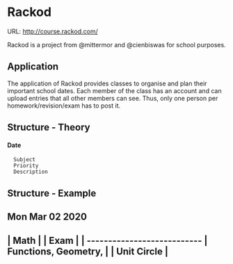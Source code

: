 # Rackod

URL: http://course.rackod.com/

Rackod is a project from @mittermor and @cienbiswas for school purposes.

## Application

The application of Rackod provides classes to organise and plan their important school dates.
Each member of the class has an account and can upload entries that all other members can see.
Thus, only one person per homework/revision/exam has to post it.

## Structure - Theory

#### Date
      Subject                 
      Priority                
      Description                          


## Structure - Example

Mon Mar 02 2020
--------------------------------
   |   Math                    |
   |   Exam                    |
   | ---------------------------
   |   Functions, Geometry,    |
   |   Unit Circle             |
   -----------------------------

